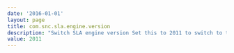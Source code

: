 ```yaml
---
date: '2016-01-01'
layout: page
title: com.snc.sla.engine.version
description: "Switch SLA engine version Set this to 2011 to switch to the latest version of the SLA engine. Note: You will not be able to switch back to the 2010 engine. "
value: 2011 
---
```

